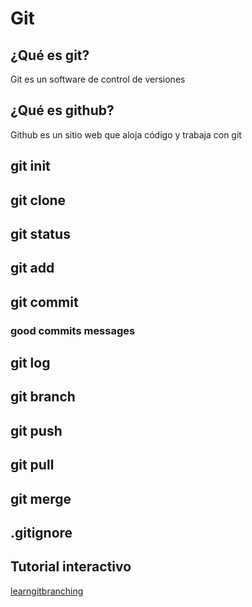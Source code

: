 # Git

## ¿Qué es git?
Git es un software de control de versiones

## ¿Qué es github?

Github es un sitio web que aloja código y trabaja con git

## git init

## git clone

## git status

## git add

## git commit

### good commits messages

## git log

## git branch

## git push

## git pull

## git merge

## .gitignore

## Tutorial interactivo

[learngitbranching](https://learngitbranching.js.org/)
